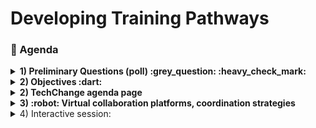 # Developing Training Pathways
### :scroll: Agenda

<details>
  <summary><b>1) Preliminary Questions (poll) :grey_question: :heavy_check_mark: </b> </summary>

Try this poll:
[Preliminary Poll](https://github.com/imujawar/MEDAB_imran/blob/master/training%20poll.md "Go to Poll")

</details>

<details>
  <summary><b>2) Objectives :dart: </b> </summary>
1. Intro to [TechChange](https://www.techchange.org/) 
2. Understanding of concepts used in the [TechChange workshop](https://pepfar.course.tc/pva-academy-ideation/c/1235pm-100pm-closing-discussion-and-next-steps-3mbu9YrW89UGYRsiPusciW/closing-discussion-bR4groKZv2LSvPB3CvymAu)

</details>

<details>
  <summary><b>2) TechChange agenda page </b></summary>
  <ol type="a">
  <li>Run through</li>
  <li>Google Docs</li>
  <li>Mural</li>
  <li>Github Surveys/ Google forms</li>
</ol>     
</details>

<details>
  <summary><b>3) :robot: Virtual collaboration platforms, coordination strategies </b></summary>
  <ol type="a">
  <li>something</li>
  <li>something else</li>
  <li>more stuff</li>
  <li>last thing</li>
</ol>    
    <details>
<summary> More stuff collapsed :grinning: </summary>

blah blah blah
</details>
</details>

<details>
  <summary>4) Interactive session: </summary>
  
[![](https://api.gh-polls.com/poll/01E4VXNASD25Z386XK63T0KGE7/test1)](https://api.gh-polls.com/poll/01E4VXNASD25Z386XK63T0KGE7/test1/vote)
[![](https://api.gh-polls.com/poll/01E4VXNASD25Z386XK63T0KGE7/test2)](https://api.gh-polls.com/poll/01E4VXNASD25Z386XK63T0KGE7/test2/vote)
[![](https://api.gh-polls.com/poll/01E4VXNASD25Z386XK63T0KGE7/test3)](https://api.gh-polls.com/poll/01E4VXNASD25Z386XK63T0KGE7/test3/vote)


</details>
